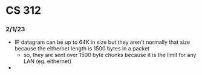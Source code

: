 # CS 312
### 2/1/23
* IP datagram can be up to 64K in size but they aren't normally that size because the eithernet length is 1500 bytes in a packet
    * so, they are sent over 1500 byte chunks because it is the limit for any LAN (eg. eithernet)
* 